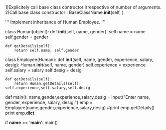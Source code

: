 1)Explicitely call base class contructor irrespective of number of arguments.
2)Call base class constructor :
  BaseClassName.__init__(self, <paramter of base if any>)
  
  '''
Implement inheritance of Human Employee.
'''

class Human(object):
	def __init__(self, name, gender):
		self.name = name
		self.gender = gender
		
	def getDetails(self):
		return self.name, self.gender
		
class Employee(Human):
	def __init__(self, name, gender, experience, salary, desig):
		Human.__init__(self, name, gender)
		self.experience = experience
		self.salary = salary
		self.desig = desig
		
	def getDetails(self):
		return Human.getDetails(self), self.experience,self.salary,self.desig
	
def main():
	name,gender,experience,salary,desig = input("Enter name, gender, experience, salary, desig:")
	emp = Employee(name,gender,experience,salary,desig)
	#print emp.getDetails()
	print emp.__dict__

if __name__ == '__main__':
	main()
